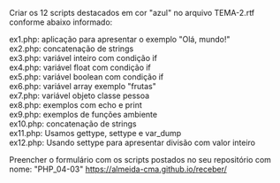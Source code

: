 Criar os 12 scripts destacados em cor "azul" no arquivo TEMA-2.rtf conforme abaixo informado:<br>

ex1.php: aplicação para apresentar o exemplo "Olá, mundo!"<br>
ex2.php: concatenação de strings<br>
ex3.php: variável inteiro com condição if<br>
ex4.php: variável float com condição if<br>
ex5.php: variável boolean com condição if<br>
ex6.php: variável array exemplo "frutas"<br>
ex7.php: variável objeto classe pessoa<br>
ex8.php: exemplos com echo e print<br>
ex9.php: exemplos de funções ambiente<br>
ex10.php: concatenação de strings<br>
ex11.php: Usamos gettype, settype e var_dump<br>
ex12.php: Usando settype para apresentar divisão com valor inteiro<br>

Preencher o formulário com os scripts postados no seu repositório com nome: "PHP_04-03"
https://almeida-cma.github.io/receber/

